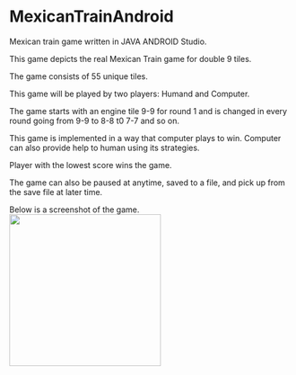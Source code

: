 # MexicanTrainAndroid

Mexican train game written in JAVA ANDROID Studio.

This game depicts the real Mexican Train game for double 9 tiles.

The game consists of 55 unique tiles.

This game will be played by two players: Humand and Computer.

The game starts with an engine tile 9-9 for round 1 and is changed in every round going from 9-9 to 8-8 t0 7-7 and so on.

This game is implemented in a way that computer plays to win. Computer can also provide help to human using its strategies.

Player with the lowest score wins the game.

The game can also be paused at anytime, saved to a file, and pick up from the save file at later time.

Below is a screenshot of the game.
<img src="https://user-images.githubusercontent.com/61360634/146438352-b5d0185e-2168-40af-ab51-35c5dad64ae6.jpg" width="270" height="auto">
